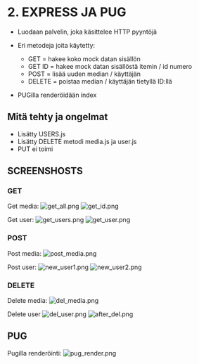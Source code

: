 # 2. EXPRESS JA PUG

- Luodaan palvelin, joka käsittelee HTTP pyyntöjä
- Eri metodeja joita käytetty:

  - GET = hakee koko mock datan sisällön
  - GET ID = hakee mock datan sisällöstä itemin / id numero
  - POST = lisää uuden median / käyttäjän
  - DELETE = poistaa median / käyttäjän tietyllä ID:llä

- PUGilla renderöidään index

## Mitä tehty ja ongelmat

- Lisätty USERS.js
- Lisätty DELETE metodi media.js ja user.js
- PUT ei toimi

## SCREENSHOSTS

### GET

Get media:
![get_all.png](get_all.png)
![get_id.png](get_id.png)

Get user:
![get_users.png](get_users.png)
![get_user.png](get_user.png)

### POST

Post media:
![post_media.png](post_media.png)

Post user:
![new_user1.png](new_user1.png)
![new_user2.png](new_user2.png)

### DELETE

Delete media:
![del_media.png](del_media.png)

Delete user
![del_user.png](del_user.png)
![after_del.png](after_del.png)

## PUG

Pugilla renderöinti:
![pug_render.png](pug_render.png)
